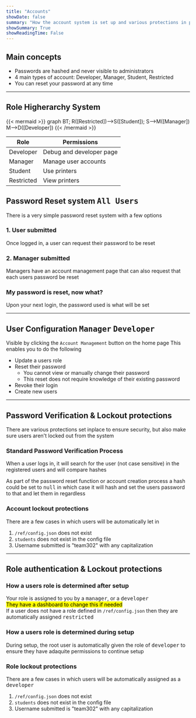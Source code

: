 ```yaml
---
title: "Accounts"
showDate: false
summary: "How the account system is set up and various protections in place"
showSummary: True
showReadingTime: False
---
```

## Main concepts
- Passwords are hashed and never visible to administrators
- 4 main types of account: Developer, Manager, Student, Restricted
- You can reset your password at any time
____

## Role Higherarchy System
{{< mermaid >}}
graph BT;
R([Restricted])-->S([Student]);
S-->M([Manager])
M-->D([Developer])
{{< /mermaid >}}

| Role          | Permissions |
| -----         | ---               |
| Developer     | Debug and developer page        |
| Manager       | Manage user accounts           |
| Student       | Use printers          |
| Restricted    | View printers          |
## Password Reset system <kbd>All Users</kbd>

There is a very simple password reset system with a few options
### 1. User submitted
Once logged in, a user can request their password to be reset
### 2. Manager submitted
Managers have an account management page that can also request that each users password be reset

### My password is reset, now what?
Upon your next login, the password used is what will be set
____

## User Configuration <kbd>Manager</kbd> <kbd>Developer</kbd>
Visible by clicking the `Account Management` button on the home page
This enables you to do the following
- Update a users role
- Reset their password
    - You cannot view or manually change their password
    - This reset does not require knowledge of their existing password
- Revoke their login
- Create new users
____

## Password Verification & Lockout protections
There are various protections set inplace to ensure security, but also make sure users aren't locked out from the system
### Standard Password Verification Process
When a user logs in, it will search for the user (not case sensitive) in the registered users and will compare hashes

As part of the password reset function or account creation process a hash could be set to <kbd>null</kbd> in which case it will hash and set the users password to that and let them in regardless

### Account lockout protections
There are a few cases in which users will be automatically let in
1. `/ref/config.json` does not exist
2. `students` does not exist in the config file
3. Username submitted is "team302" with any capitalization

____

## Role authentication & Lockout protections

### How a users role is determined after setup
Your role is assigned to you by a <kbd>manager</kbd>, or a <kbd>developer</kbd>\
<mark>They have a dashboard to change this if needed</mark>\
If a user does not have a role defined in `/ref/config.json` then they are automatically assigned <kbd>restricted</kbd>

### How a users role is determined during setup
During setup, the root user is automatically given the role of <kbd>developer</kbd> to ensure they have adaquite permissions to continue setup

### Role lockout protections
There are a few cases in which users will be automatically assigned as a <kbd>developer</kbd>
1. `/ref/config.json` does not exist
2. `students` does not exist in the config file
3. Username submitted is "team302" with any capitalization

